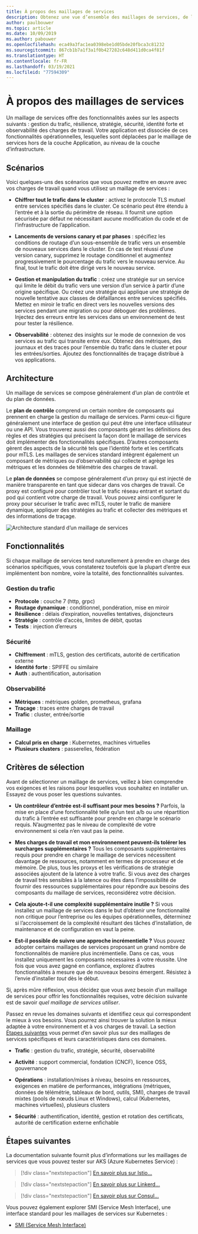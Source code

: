 ```yaml
---
title: À propos des maillages de services
description: Obtenez une vue d’ensemble des maillages de services, de leur architecture et de leurs fonctionnalités, et découvrez les critères de sélection à prendre en compte avant d’en déployer un.
author: paulbouwer
ms.topic: article
ms.date: 10/09/2019
ms.author: pabouwer
ms.openlocfilehash: eca49a3fac1ea0398ebe1d05bde20fbca3c81232
ms.sourcegitcommit: 867cb1b7a1f3a1f0b427282c648d411d0ca4f81f
ms.translationtype: HT
ms.contentlocale: fr-FR
ms.lasthandoff: 03/19/2021
ms.locfileid: "77594309"
---
```

# <a name="about-service-meshes"></a>À propos des maillages de services

Un maillage de services offre des fonctionnalités axées sur les aspects suivants : gestion du trafic, résilience, stratégie, sécurité, identité forte et observabilité des charges de travail. Votre application est dissociée de ces fonctionnalités opérationnelles, lesquelles sont déplacées par le maillage de services hors de la couche Application, au niveau de la couche d’infrastructure.

## <a name="scenarios"></a>Scénarios

Voici quelques-uns des scénarios que vous pouvez mettre en œuvre avec vos charges de travail quand vous utilisez un maillage de services :

- **Chiffrer tout le trafic dans le cluster** : activez le protocole TLS mutuel entre services spécifiés dans le cluster. Ce scénario peut être étendu à l’entrée et à la sortie du périmètre de réseau. Il fournit une option sécurisée par défaut ne nécessitant aucune modification du code et de l’infrastructure de l’application.

- **Lancements de versions canary et par phases** : spécifiez les conditions de routage d’un sous-ensemble de trafic vers un ensemble de nouveaux services dans le cluster. En cas de test réussi d’une version canary, supprimez le routage conditionnel et augmentez progressivement le pourcentage du trafic vers le nouveau service. Au final, tout le trafic doit être dirigé vers le nouveau service.

- **Gestion et manipulation du trafic** : créez une stratégie sur un service qui limite le débit du trafic vers une version d’un service à partir d’une origine spécifique. Ou créez une stratégie qui applique une stratégie de nouvelle tentative aux classes de défaillances entre services spécifiés. Mettez en miroir le trafic en direct vers les nouvelles versions des services pendant une migration ou pour déboguer des problèmes. Injectez des erreurs entre les services dans un environnement de test pour tester la résilience.

- **Observabilité** : obtenez des insights sur le mode de connexion de vos services au trafic qui transite entre eux. Obtenez des métriques, des journaux et des traces pour l’ensemble du trafic dans le cluster et pour les entrées/sorties. Ajoutez des fonctionnalités de traçage distribué à vos applications.

## <a name="architecture"></a>Architecture

Un maillage de services se compose généralement d’un plan de contrôle et du plan de données.

Le **plan de contrôle** comprend un certain nombre de composants qui prennent en charge la gestion du maillage de services. Parmi ceux-ci figure généralement une interface de gestion qui peut être une interface utilisateur ou une API. Vous trouverez aussi des composants gérant les définitions des règles et des stratégies qui précisent la façon dont le maillage de services doit implémenter des fonctionnalités spécifiques. D’autres composants gèrent des aspects de la sécurité tels que l’identité forte et les certificats pour mTLS. Les maillages de services standard intègrent également un composant de métriques ou d’observabilité qui collecte et agrège les métriques et les données de télémétrie des charges de travail.

Le **plan de données** se compose généralement d’un proxy qui est injecté de manière transparente en tant que sidecar dans vos charges de travail. Ce proxy est configuré pour contrôler tout le trafic réseau entrant et sortant du pod qui contient votre charge de travail. Vous pouvez ainsi configurer le proxy pour sécuriser le trafic avec mTLS, router le trafic de manière dynamique, appliquer des stratégies au trafic et collecter des métriques et des informations de traçage. 

![Architecture standard d’un maillage de services](media/servicemesh/typical-architecture.png)

## <a name="capabilities"></a>Fonctionnalités

Si chaque maillage de services tend naturellement à prendre en charge des scénarios spécifiques, vous constaterez toutefois que la plupart d’entre eux implémentent bon nombre, voire la totalité, des fonctionnalités suivantes.

### <a name="traffic-management"></a>Gestion du trafic 

- **Protocole** : couche 7 (http, grpc)
- **Routage dynamique** : conditionnel, pondération, mise en miroir
- **Résilience** : délais d’expiration, nouvelles tentatives, disjoncteurs
- **Stratégie** : contrôle d’accès, limites de débit, quotas
- **Tests** : injection d’erreurs

### <a name="security"></a>Sécurité

- **Chiffrement** : mTLS, gestion des certificats, autorité de certification externe
- **Identité forte** : SPIFFE ou similaire
- **Auth** : authentification, autorisation

### <a name="observability"></a>Observabilité

- **Métriques** : métriques golden, prometheus, grafana
- **Traçage** : traces entre charges de travail
- **Trafic** : cluster, entrée/sortie

### <a name="mesh"></a>Maillage

- **Calcul pris en charge** : Kubernetes, machines virtuelles
- **Plusieurs clusters** : passerelles, fédération

## <a name="selection-criteria"></a>Critères de sélection

Avant de sélectionner un maillage de services, veillez à bien comprendre vos exigences et les raisons pour lesquelles vous souhaitez en installer un. Essayez de vous poser les questions suivantes.

- **Un contrôleur d’entrée est-il suffisant pour mes besoins ?** Parfois, la mise en place d’une fonctionnalité telle qu’un test a/b ou une répartition du trafic à l’entrée est suffisante pour prendre en charge le scénario requis. N’augmentez pas le niveau de complexité de votre environnement si cela n’en vaut pas la peine.

- **Mes charges de travail et mon environnement peuvent-ils tolérer les surcharges supplémentaires ?** Tous les composants supplémentaires requis pour prendre en charge le maillage de services nécessitent davantage de ressources, notamment en termes de processeur et de mémoire. De plus, tous les proxys et les vérifications de stratégie associées ajoutent de la latence à votre trafic. Si vous avez des charges de travail très sensibles à la latence ou êtes dans l’impossibilité de fournir des ressources supplémentaires pour répondre aux besoins des composants du maillage de services, reconsidérez votre décision.

- **Cela ajoute-t-il une complexité supplémentaire inutile ?** Si vous installez un maillage de services dans le but d’obtenir une fonctionnalité non critique pour l’entreprise ou les équipes opérationnelles, déterminez si l’accroissement de la complexité résultant des tâches d’installation, de maintenance et de configuration en vaut la peine.

- **Est-il possible de suivre une approche incrémentielle ?** Vous pouvez adopter certains maillages de services proposant un grand nombre de fonctionnalités de manière plus incrémentielle. Dans ce cas, vous installez uniquement les composants nécessaires à votre réussite. Une fois que vous avez gagné en confiance, explorez d’autres fonctionnalités à mesure que de nouveaux besoins émergent. Résistez à l’envie d’installer *tout* dès le début.

Si, après mûre réflexion, vous décidez que vous avez besoin d’un maillage de services pour offrir les fonctionnalités requises, votre décision suivante est de savoir *quel maillage de services utiliser*.

Passez en revue les domaines suivants et identifiez ceux qui correspondent le mieux à vos besoins. Vous pourrez ainsi trouver la solution la mieux adaptée à votre environnement et à vos charges de travail. La section [Étapes suivantes](#next-steps) vous permet d’en savoir plus sur des maillages de services spécifiques et leurs caractéristiques dans ces domaines.

- **Trafic** : gestion du trafic, stratégie, sécurité, observabilité

- **Activité** : support commercial, fondation (CNCF), licence OSS, gouvernance

- **Opérations** : installation/mises à niveau, besoins en ressources, exigences en matière de performances, intégrations (métriques, données de télémétrie, tableaux de bord, outils, SMI), charges de travail mixtes (pools de nœuds Linux et Windows), calcul (Kubernetes, machines virtuelles), plusieurs clusters

- **Sécurité** : authentification, identité, gestion et rotation des certificats, autorité de certification externe enfichable


## <a name="next-steps"></a>Étapes suivantes

La documentation suivante fournit plus d’informations sur les maillages de services que vous pouvez tester sur AKS (Azure Kubernetes Service) :

> [!div class="nextstepaction"]
> [En savoir plus sur Istio...][istio-about]

> [!div class="nextstepaction"]
> [En savoir plus sur Linkerd...][linkerd-about]

> [!div class="nextstepaction"]
> [En savoir plus sur Consul...][consul-about]

Vous pouvez également explorer SMI (Service Mesh Interface), une interface standard pour les maillages de services sur Kubernetes :

- [SMI (Service Mesh Interface)][smi]


<!-- LINKS - external -->
[smi]: https://smi-spec.io/

<!-- LINKS - internal -->
[istio-about]: ./servicemesh-istio-about.md
[linkerd-about]: ./servicemesh-linkerd-about.md
[consul-about]: ./servicemesh-consul-about.md